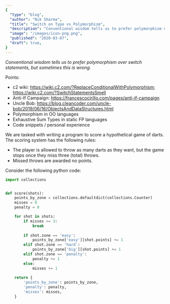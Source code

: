 ```yaml
---
{
  "type": "blog",
  "author": "Nik Sharma",
  "title": "Switch on Type vs Polymorphism",
  "description": "Conventional wisdom tells us to prefer polymorphism over switch statements, but sometimes this is wrong.",
  "image": "/images/icon-png.png",
  "published": "2020-03-07",
  "draft": true,
}
---
```


_Conventional wisdom tells us to prefer polymorphism over switch statements, but sometimes this is wrong._

Points:
- c2 wiki: https://wiki.c2.com/?ReplaceConditionalWithPolymorphism; https://wiki.c2.com/?SwitchStatementsSmell
- Anti-If Campaign: https://francescocirillo.com/pages/anti-if-campaign
- Uncle Bob: https://blog.cleancoder.com/uncle-bob/2019/06/16/ObjectsAndDataStructures.html
- Polymorphism in OO languages
- Exhaustive Sum Types in static FP languages
- Code snippets / personal experience

We are tasked with writing a program to score a hypothetical game of darts. The scoring system has the following rules:

- The player is allowed to throw as many darts as they want, but the game stops once they miss three (total) throws.
- Missed throws are awarded no points.

Consider the following python code:

```python
import collections


def score(shots):
    points_by_zone = collections.defaultdict(collections.Counter)
    misses = 0
    penalty = 0

    for shot in shots:
        if misses >= 3:
            break
    
        if shot.zone == 'easy':
            points_by_zone['easy'][shot.points] += 1
        elif shot.zone == 'hard':
            points_by_zone['big'][shot.points] += 1
        elif shot.zone == 'penalty':
            penalty += 1
        else:
            misses += 1
  
    return {
        'points_by_zone': points_by_zone,
        'penalty': penalty,
        'misses': misses,
    }
```